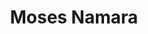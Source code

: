 ---
name: Moses Namara
title: Moses Namara
description: Development 
group: Working Groups
task: Development
time: 
link: http://mosesn.people.clemson.edu/
image: "/assets/organization/past_leadership/moses.jpg"
---